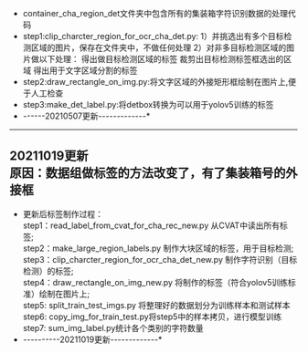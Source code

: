 * container_cha_region_det文件夹中包含所有的集装箱字符识别数据的处理代码
* step1:clip_charcter_region_for_ocr_cha_det.py:
        1）并挑选出有多个目标检测区域的图片，保存在文件夹中，不做任何处理
        2）对非多目标检测区域的图片做以下处理：
          得出做目标检测区域的标签
          裁剪出目标检测标签框选出的区域
          得出用于文字区域分割的标签
* step2:draw_rectangle_on_img.py:将文字区域的外接矩形框绘制在图片上,便于人工检查
* step3:make_det_label.py:将detbox转换为可以用于yolov5训练的标签
* ------20210507更新-------------*


----
20211019更新<br>
原因：数据组做标签的方法改变了，有了集装箱号的外接框
----
* 更新后标签制作过程：<br>
  step1：read_label_from_cvat_for_cha_rec_new.py 从CVAT中读出所有标签;<br>
  step2：make_large_region_labels.py 制作大块区域的标签，用于目标检测;<br>
  step3：clip_charcter_region_for_ocr_cha_det_new.py 制作字符识别（目标检测）的标签;<br>
  step4：draw_rectangle_on_img_new.py 将制作的标签（符合yolov5训练标准）绘制在图片上;<br>
  step5: split_train_test_imgs.py 将整理好的数据划分为训练样本和测试样本<br>
  step6: copy_img_for_train_test.py将step5中的样本拷贝，进行模型训练<br>
  step7: sum_img_label.py统计各个类别的字符数量
* ----------20211019更新-------------*

